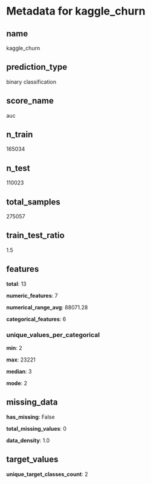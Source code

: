 # Metadata for kaggle_churn

## name

kaggle_churn

## prediction_type

binary classification

## score_name

auc

## n_train

165034

## n_test

110023

## total_samples

275057

## train_test_ratio

1.5

## features

**total**: 13

**numeric_features**: 7

**numerical_range_avg**: 88071.28

**categorical_features**: 6

### unique_values_per_categorical

**min**: 2

**max**: 23221

**median**: 3

**mode**: 2

## missing_data

**has_missing**: False

**total_missing_values**: 0

**data_density**: 1.0

## target_values

**unique_target_classes_count**: 2

